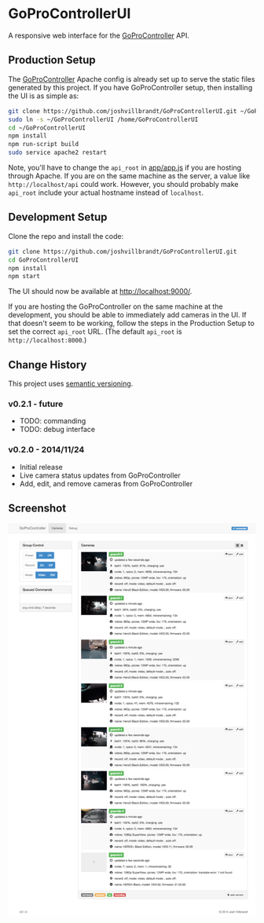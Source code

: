 # GoProControllerUI

A responsive web interface for the [GoProController](https://github.com/joshvillbrandt/GoProController) API.

## Production Setup

The [GoProController](https://github.com/joshvillbrandt/GoProController) Apache config is already set up to serve the static files generated by this project. If you have GoProController setup, then installing the UI is as simple as:

```bash
git clone https://github.com/joshvillbrandt/GoProControllerUI.git ~/GoProControllerUI
sudo ln -s ~/GoProControllerUI /home/GoProControllerUI
cd ~/GoProControllerUI
npm install
npm run-script build
sudo service apache2 restart
```

Note, you'll have to change the `api_root` in [app/app.js](app/app.js) if you are hosting through Apache. If you are on the same machine as the server, a value like `http://localhost/api` could work. However, you should probably make `api_root` include your actual hostname instead of `localhost`.

## Development Setup

Clone the repo and install the code:

```bash
git clone https://github.com/joshvillbrandt/GoProControllerUI.git
cd GoProControllerUI
npm install
npm start
```

The UI should now be available at [http://localhost:9000/](http://localhost:9000/).

If you are hosting the GoProController on the same machine at the development, you should be able to immediately add cameras in the UI. If that doesn't seem to be working, follow the steps in the Production Setup to set the correct `api_root` URL. (The default `api_root` is `http://localhost:8000`.)

## Change History

This project uses [semantic versioning](http://semver.org/).

### v0.2.1 - future

* TODO: commanding
* TODO: debug interface

### v0.2.0 - 2014/11/24

* Initial release
* Live camera status updates from GoProController
* Add, edit, and remove cameras from GoProController

## Screenshot

![Screenshot](screenshots/screenshot-v0.2.0.png)
